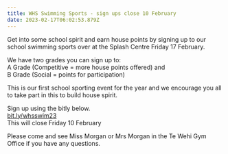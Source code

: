 ```yaml
---
title: WHS Swimming Sports - sign ups close 10 February
date: 2023-02-17T06:02:53.879Z
---
```

Get into some school spirit and earn house points by signing up to our school swimming sports over at the Splash Centre Friday 17 February.

We have two grades you can sign up to:  
A Grade (Competitive = more house points offered) and  
B Grade (Social = points for participation)

This is our first school sporting event for the year and we encourage you all to take part in this to build house spirit.

Sign up using the bitly below.  
[bit.ly/whsswim23](https://docs.google.com/forms/d/e/1FAIpQLSfvEGf667LUNTHC2zqSXt4dzc5DLfxAcMyiR9qsz8RBw9REqA/viewform)  
This will close Friday 10 February

Please come and see Miss Morgan or Mrs Morgan in the Te Wehi Gym Office if you have any questions.